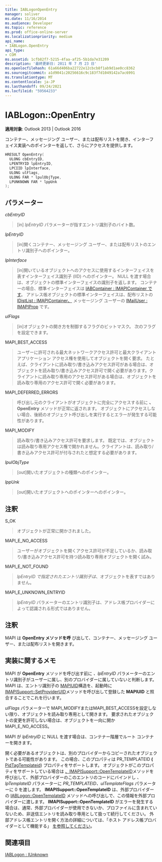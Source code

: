 ```yaml
---
title: IABLogonOpenEntry
manager: soliver
ms.date: 11/16/2014
ms.audience: Developer
ms.topic: reference
ms.prod: office-online-server
ms.localizationpriority: medium
api_name:
- IABLogon.OpenEntry
api_type:
- COM
ms.assetid: 1cfb82f7-5215-4faa-af25-5b1da7e31209
description: '最終更新日: 2011 年 7 月 23 日'
ms.openlocfilehash: 61a66d406ba22722e12cbcb8f1ab9d1ae0cc8362
ms.sourcegitcommit: a1d9041c20256616c9c183f7d1049142a7ac6991
ms.translationtype: MT
ms.contentlocale: ja-JP
ms.lasthandoff: 09/24/2021
ms.locfileid: "59564233"
---
```

# <a name="iablogonopenentry"></a>IABLogon::OpenEntry

  
  
**適用対象**: Outlook 2013 | Outlook 2016 
  
コンテナー、メッセージング ユーザー、または配布リストを開き、インターフェイス実装へのポインターを返して、さらにアクセスを提供します。
  
```cpp
HRESULT OpenEntry(
  ULONG cbEntryID,
  LPENTRYID lpEntryID,
  LPCIID lpInterface,
  ULONG ulFlags,
  ULONG FAR * lpulObjType,
  LPUNKNOWN FAR * lppUnk
);
```

## <a name="parameters"></a>パラメーター

 _cbEntryID_
  
> [in]  _lpEntryID_ パラメーターが指すエントリ識別子のバイト数。 
    
 _lpEntryID_
  
> [in]開くコンテナー、メッセージング ユーザー、または配布リストのエントリ識別子へのポインター。
    
 _lpInterface_
  
> [in]開いているオブジェクトへのアクセスに使用するインターフェイスを表すインターフェイス識別子 (IID) へのポインター。 NULL を渡す場合は、オブジェクトの標準インターフェイスの識別子を返します。 コンテナーの場合、標準インターフェイスは [IABContainer : IMAPIContainer です](iabcontainerimapicontainer.md)。 アドレス帳オブジェクトの標準インターフェイスは、配布リストの [IDistList : IMAPIContainer、](idistlistimapicontainer.md) メッセージング ユーザーの [IMailUser : IMAPIProp](imailuserimapiprop.md) です。 
    
 _ulFlags_
  
> [in]オブジェクトの開き方を制御するフラグのビットマスク。 次のフラグを設定できます。
    
MAPI_BEST_ACCESS 
  
> ユーザーに許可される最大ネットワークアクセス許可と最大クライアント アプリケーション アクセス権を使用してオブジェクトを開く要求。 たとえば、クライアントに読み取り/書き込みアクセス許可がある場合は、オブジェクトを読み取り/書き込みアクセス許可で開く必要があります。クライアントに読み取り専用のアクセス許可がある場合は、オブジェクトを読み取り専用のアクセス許可で開く必要があります。
    
MAPI_DEFERRED_ERRORS 
  
> 呼び出し元のクライアントがオブジェクトに完全にアクセスする前に **、OpenEntry** メソッドが正常に返されます。 オブジェクトにアクセスしない場合、後続のオブジェクト呼び出しを実行するとエラーが発生する可能性があります。 
    
MAPI_MODIFY 
  
> 読み取り/書き込みアクセス許可を要求します。 既定では、オブジェクトは読み取り専用アクセス権で開かれません。クライアントは、読み取り/書き込みアクセス許可が付与されたと想定する必要があります。
    
 _lpulObjType_
  
> [out]開いたオブジェクトの種類へのポインター。
    
 _lppUnk_
  
> [out]開いたオブジェクトへのポインターへのポインター。
    
## <a name="remarks"></a>注釈

S_OK 
  
> オブジェクトが正常に開かされました。
    
MAPI_E_NO_ACCESS 
  
> ユーザーがオブジェクトを開くアクセス許可が不足しているか、読み取り/書き込みアクセス許可を持つ読み取り専用オブジェクトを開く試み。
    
MAPI_E_NOT_FOUND 
  
> _lpEntryID で指定されたエントリ識別子は_、オブジェクトを表すではありません。 
    
MAPI_E_UNKNOWN_ENTRYID 
  
> _lpEntryID_ パラメーターのエントリ識別子は、アドレス帳プロバイダーによって認識される形式ではありません。 
    
## <a name="remarks"></a>注釈

MAPI は **OpenEntry メソッドを呼** び出して、コンテナー、メッセージング ユーザー、または配布リストを開きます。 
  
## <a name="notes-to-implementers"></a>実装に関するメモ

MAPI が **OpenEntry** メソッドを呼び出す前に  _、lpEntryID_ パラメーターのエントリ識別子がユーザーに属し、別のプロバイダーに属していないと判断します。 MAPI は、エントリ識別子の [MAPIUID](mapiuid.md)構造を、起動時に [IMAPISupport::SetProviderUID](imapisupport-setprovideruid.md)メソッドを呼び出して登録した **MAPIUID** と照合することでこれを行います。 
  
_ulFlags_ パラメーターで MAPI_MODIFYまたはMAPI_BEST_ACCESSを設定しない限り、オブジェクトを読み取り専用として開きます。 要求されたオブジェクトの変更を許可しない場合は、オブジェクトを一向に開かMAPI_E_NO_ACCESS。 
  
MAPI が  _lpEntryID_ に NULL を渡す場合は、コンテナー階層でルート コンテナーを開きます。
  
開く必要があるオブジェクトは、別のプロバイダーからコピーされたオブジェクトである可能性があります。 この場合、このプロパティは PR_TEMPLATEID **(** [PidTagTemplateid](pidtagtemplateid-canonical-property.md)) プロパティをサポートします。 オブジェクトがこのプロパティをサポートしている場合は [、IMAPISupport::OpenTemplateID](imapisupport-opentemplateid.md)メソッドを呼び出して、外部プロバイダーのこのエントリのコードにバインドし _、lpTemplateID_ パラメーターに _PR_TEMPLATEID、ulTemplateFlags_ パラメーターに 0 を渡します。  **IMAPISupport::OpenTemplateID** は、外部プロバイダーの [IABLogon::OpenTemplateID](iablogon-opentemplateid.md) メソッドへの呼び出しで、この情報を外部プロバイダーに渡します。 **IMAPISupport::OpenTemplateID** がエラーを発生する場合は、通常、外部プロバイダーが使用できないか、プロファイルに含まれていないため、非送信エントリを読み取り専用として扱って続行してください。 外部アドレス帳エントリを開く方法の詳細については、「ホスト アドレス帳プロバイダーとして機能する」 [を参照してください](acting-as-a-host-address-book-provider.md)。
  
## <a name="see-also"></a>関連項目



[IABLogon : IUnknown](iablogoniunknown.md)

